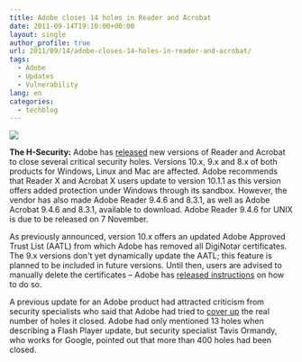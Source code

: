 ```yaml
---
title: Adobe closes 14 holes in Reader and Acrobat
date: 2011-09-14T19:10:00+00:00
layout: single
author_profile: true
url: 2011/09/14/adobe-closes-14-holes-in-reader-and-acrobat/
tags:
  - Adobe
  - Updates
  - Vulnerability
lang: en
categories: 
  - techblog
---
```

[![](http://3.bp.blogspot.com/-F4_ay5ffOfo/TnD1D2rbb1I/AAAAAAAAECA/O5YhTKeGyo0/s1600/adobe_logo200.jpeg)](http://3.bp.blogspot.com/-F4_ay5ffOfo/TnD1D2rbb1I/AAAAAAAAECA/O5YhTKeGyo0/s1600/adobe_logo200.jpeg)

**The H-Security:** Adobe has [released](https://www.adobe.com/support/security/bulletins/apsb11-24.html) new versions of Reader and Acrobat to close several critical security holes. Versions 10.x, 9.x and 8.x of both products for Windows, Linux and Mac are affected. Adobe recommends that Reader X and Acrobat X users update to version 10.1.1 as this version offers added protection under Windows through its sandbox. However, the vendor has also made Adobe Reader 9.4.6 and 8.3.1, as well as Adobe Acrobat 9.4.6 and 8.3.1, available to download. Adobe Reader 9.4.6 for UNIX is due to be released on 7 November.

As previously announced, version 10.x offers an updated Adobe Approved Trust List (AATL) from which Adobe has removed all DigiNotar certificates. The 9.x versions don't yet dynamically update the AATL; this feature is planned to be included in future versions. Until then, users are advised to manually delete the certificates – Adobe has [released instructions](http://blogs.adobe.com/security/2011/09/diginotarremovalaatl.html) on how to do so.

A previous update for an Adobe product had attracted criticism from security specialists who said that Adobe had tried to [cover up](http://www.h-online.com/news/item/Adobe-explains-Flash-Player-hole-count-differences-1324432.html) the real number of holes it closed. Adobe had only mentioned 13 holes when describing a Flash Player update, but security specialist Tavis Ormandy, who works for Google, pointed out that more than 400 holes had been closed.